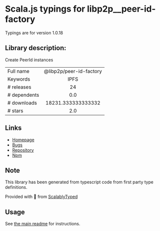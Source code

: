 
# Scala.js typings for libp2p__peer-id-factory

Typings are for version 1.0.18

## Library description:
Create PeerId instances

|                    |                 |
| ------------------ | :-------------: |
| Full name          | @libp2p/peer-id-factory |
| Keywords           | IPFS |
| # releases         | 24 |
| # dependents       | 0.0 |
| # downloads        | 18231.333333333332 |
| # stars            | 2.0 |

## Links
- [Homepage](https://github.com/libp2p/js-libp2p-peer-id/tree/master/packages/libp2p-peer-id-factory#readme)
- [Bugs](https://github.com/libp2p/js-libp2p-peer-id/issues)
- [Repository](https://github.com/libp2p/js-libp2p-peer-id)
- [Npm](https://www.npmjs.com/package/%40libp2p%2Fpeer-id-factory)
    


## Note
This library has been generated from typescript code from first party type definitions.

Provided with :purple_heart: from [ScalablyTyped](https://github.com/oyvindberg/ScalablyTyped)

## Usage
See [the main readme](../../readme.md) for instructions.


